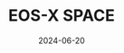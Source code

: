 ---  
layout: startup_page  
title: "EOS-X SPACE"  
id: "eosxspace.com"  
permalink: "/eosxspaceeosxspace.com06202024/"  
website: "https://www.eosxspace.com/"  
funding_round: "Series D"  
funding_amount: "€115M"  
investors: "FTI Capital Advisor"  
about: "EOS-X SPACE is a European space exploration company developing pressurized capsules for space tourism. These capsules, propelled by non-polluting helium balloons, reach the stratosphere, offering passengers five hours of breathtaking views. The company plans to operate flights from Seville, Spain and Abu Dhabi."  
markets: "Space Tourism"  
hq: "Seville, Andalusia, Spain"  
founded_year: "2020"  
linkedin: "https://www.linkedin.com/company/eos-x-spaceship-company/"  
twitter: ""  
instagram: ""  
facebook: ""  
crunchbase: ""  
pitchbook: ""  

date_display: "20-Jun-2024"  
date: "2024-06-20"

# SEO Optimization  
meta_title: "EOS-X SPACE - Series D Funding (€115M)"  
meta_description: "EOS-X SPACE, EOS-X SPACE is a European space exploration company developing pressurized capsules for space tourism. These capsules, propelled by non-polluting heli..."  
meta_keywords: "EOS-X SPACE, Space Tourism, Series D funding"  
canonical_url: "https://startup.projectstartups.com/eosxspaceeosxspace.com06202024/"  
---